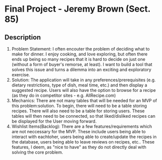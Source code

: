 # Final Project - Jeremy Brown (Sect. 85)

## Description

 1. Problem Statement: I often encouter the problem of deciding what to make for dinner. I enjoy cooking, and love exploring, but often there ends up being so many recipes that it is hard to decide on just one (without a form of buyer's remorse, at least). I want to build a tool that solves this issue and turns a dilemma into an exciting and exploratory exercise.
 2. Solution: The application will take in any preferences/prerequisites (e.g. dietary restrictions, type of dish, meal time, etc.) and then display a suggested recipe. Users will also have the option to browse for a recipe (as they do in competitor sites - e.g. AllRecipe.com)
 3. Mechanics: There are not many tables that will be needed for an MVP of this problem:solution. To begin, there will need to be a table storing recipes. There will also need to be a table for storing users. These tables will then need to be connected, so that liked/disliked recipes can be displayed for the User moving forward.
 4. Wishlist Items(Backlog): There are a few features/requirements which are not neccessary for the MVP. These include users being able to interact with eachtoher, users being able to create/update the recipes in the database, users being able to leave reviews on recipes, etc.. These features, I deem, as "nice to have" as they do not directly deal with solving the core problem.